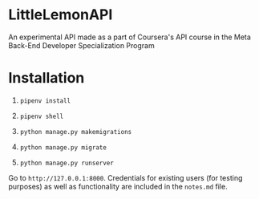 # LittleLemonAPI
An experimental API made as a part of Coursera's API course in the Meta Back-End Developer Specialization Program

# Installation

1. `pipenv install`

2. `pipenv shell`

3. `python manage.py makemigrations`

4. `python manage.py migrate`

5. `python manage.py runserver`

Go to `http://127.0.0.1:8000`. Credentials for existing users (for testing purposes) as well as functionality are included in the `notes.md` file.
